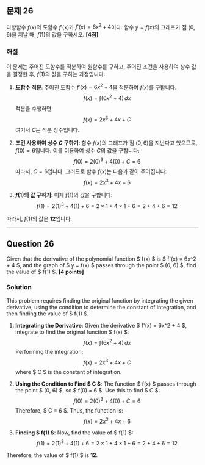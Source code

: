 ## 문제 26
다항함수 $f(x)$의 도함수 $f'(x)$가 $f'(x) = 6x^2 + 4$이다. 함수 $y = f(x)$의 그래프가 점 $(0, 6)$을 지날 때, $f(1)$의 값을 구하시오. **[4점]**

### 해설
이 문제는 주어진 도함수를 적분하여 원함수를 구하고, 주어진 조건을 사용하여 상수 값을 결정한 후, $f(1)$의 값을 구하는 과정입니다.

1. **도함수 적분**:
   주어진 도함수 $f'(x) = 6x^2 + 4$을 적분하여 $f(x)$를 구합니다.
   $$
   f(x) = \int (6x^2 + 4) \, dx
   $$
   적분을 수행하면:
   $$
   f(x) = 2x^3 + 4x + C
   $$
   여기서 $C$는 적분 상수입니다.

2. **조건 사용하여 상수 $C$ 구하기**:
   함수 $f(x)$의 그래프가 점 $(0, 6)$을 지난다고 했으므로, $f(0) = 6$입니다. 이를 이용하여 상수 $C$의 값을 구합니다:
   $$
   f(0) = 2(0)^3 + 4(0) + C = 6
   $$
   따라서, $C = 6$입니다. 그러므로 함수 $f(x)$는 다음과 같이 주어집니다:
   $$
   f(x) = 2x^3 + 4x + 6
   $$

3. **$f(1)$의 값 구하기**:
   이제 $f(1)$의 값을 구합니다:
   $$
   f(1) = 2(1)^3 + 4(1) + 6 = 2 \times 1 + 4 \times 1 + 6 = 2 + 4 + 6 = 12
   $$

따라서, $f(1)$의 값은 **12**입니다.

---

## Question 26
Given that the derivative of the polynomial function $ f(x) $ is $ f'(x) = 6x^2 + 4 $, and the graph of $ y = f(x) $ passes through the point $ (0, 6) $, find the value of $ f(1) $. **[4 points]**

### Solution
This problem requires finding the original function by integrating the given derivative, using the condition to determine the constant of integration, and then finding the value of $ f(1) $.

1. **Integrating the Derivative**:
   Given the derivative $ f'(x) = 6x^2 + 4 $, integrate to find the original function $ f(x) $:
   $$
   f(x) = \int (6x^2 + 4) \, dx
   $$
   Performing the integration:
   $$
   f(x) = 2x^3 + 4x + C
   $$
   where $ C $ is the constant of integration.

2. **Using the Condition to Find $ C $**:
   The function $ f(x) $ passes through the point $ (0, 6) $, so $ f(0) = 6 $. Use this to find $ C $:
   $$
   f(0) = 2(0)^3 + 4(0) + C = 6
   $$
   Therefore, $ C = 6 $. Thus, the function is:
   $$
   f(x) = 2x^3 + 4x + 6
   $$

3. **Finding $ f(1) $**:
   Now, find the value of $ f(1) $:
   $$
   f(1) = 2(1)^3 + 4(1) + 6 = 2 \times 1 + 4 \times 1 + 6 = 2 + 4 + 6 = 12
   $$

Therefore, the value of $ f(1) $ is **12**.
